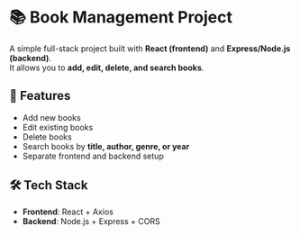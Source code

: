 # 📚 Book Management Project

A simple full-stack project built with **React (frontend)** and **Express/Node.js (backend)**.  
It allows you to **add, edit, delete, and search books**.


## 🚀 Features
- Add new books
- Edit existing books
- Delete books
- Search books by **title, author, genre, or year**
- Separate frontend and backend setup


## 🛠️ Tech Stack
- **Frontend**: React + Axios
- **Backend**: Node.js + Express + CORS
